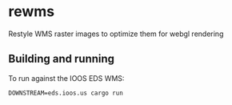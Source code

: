 # rewms

Restyle WMS raster images to optimize them for webgl rendering

## Building and running

To run against the IOOS EDS WMS:

```
DOWNSTREAM=eds.ioos.us cargo run
```